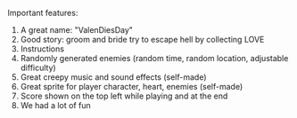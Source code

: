 Important features:<br>
1. A great name: "ValenDiesDay"<br>
2. Good story: groom and bride try to escape hell by collecting LOVE<br>
3. Instructions<br>
4. Randomly generated enemies (random time, random location, adjustable difficulty)<br>
5. Great creepy music and sound effects (self-made)<br>
6. Great sprite for player character, heart, enemies (self-made)<br>
7. Score shown on the top left while playing and at the end<br>
8. We had a lot of fun

